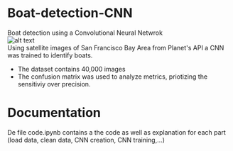 # Boat-detection-CNN
Boat detection using a Convolutional Neural Netwrok  
![alt text](https://i.imgur.com/t1By1OU.png)  
Using satellite images of San Francisco Bay Area from Planet's API a CNN was trained to identify boats. 
- The dataset contains 40,000 images
- The confusion matrix was used to analyze metrics, priotizing the sensitiviy over precision.  
# Documentation
De file code.ipynb contains a the code as well as explanation for each part (load data, clean data, CNN creation, CNN training,...)
